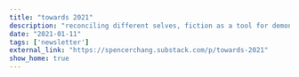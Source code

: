 ```yaml
---
title: "towards 2021"
description: "reconciling different selves, fiction as a tool for demonstrating principles, and the evolution of the passion economy"
date: "2021-01-11"
tags: ['newsletter']
external_link: "https://spencerchang.substack.com/p/towards-2021"
show_home: true
---
```



